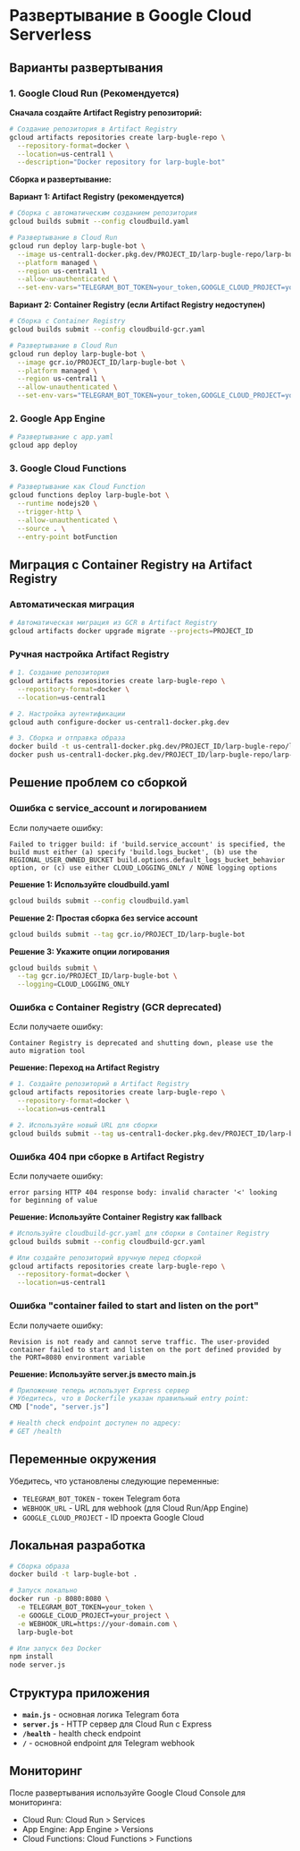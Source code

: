 # Развертывание в Google Cloud Serverless

## Варианты развертывания

### 1. Google Cloud Run (Рекомендуется)

**Сначала создайте Artifact Registry репозиторий:**
```bash
# Создание репозитория в Artifact Registry
gcloud artifacts repositories create larp-bugle-repo \
  --repository-format=docker \
  --location=us-central1 \
  --description="Docker repository for larp-bugle-bot"
```

**Сборка и развертывание:**

**Вариант 1: Artifact Registry (рекомендуется)**
```bash
# Сборка с автоматическим созданием репозитория
gcloud builds submit --config cloudbuild.yaml

# Развертывание в Cloud Run
gcloud run deploy larp-bugle-bot \
  --image us-central1-docker.pkg.dev/PROJECT_ID/larp-bugle-repo/larp-bugle-bot \
  --platform managed \
  --region us-central1 \
  --allow-unauthenticated \
  --set-env-vars="TELEGRAM_BOT_TOKEN=your_token,GOOGLE_CLOUD_PROJECT=your_project"
```

**Вариант 2: Container Registry (если Artifact Registry недоступен)**
```bash
# Сборка с Container Registry
gcloud builds submit --config cloudbuild-gcr.yaml

# Развертывание в Cloud Run
gcloud run deploy larp-bugle-bot \
  --image gcr.io/PROJECT_ID/larp-bugle-bot \
  --platform managed \
  --region us-central1 \
  --allow-unauthenticated \
  --set-env-vars="TELEGRAM_BOT_TOKEN=your_token,GOOGLE_CLOUD_PROJECT=your_project"
```

### 2. Google App Engine

```bash
# Развертывание с app.yaml
gcloud app deploy
```

### 3. Google Cloud Functions

```bash
# Развертывание как Cloud Function
gcloud functions deploy larp-bugle-bot \
  --runtime nodejs20 \
  --trigger-http \
  --allow-unauthenticated \
  --source . \
  --entry-point botFunction
```

## Миграция с Container Registry на Artifact Registry

### Автоматическая миграция
```bash
# Автоматическая миграция из GCR в Artifact Registry
gcloud artifacts docker upgrade migrate --projects=PROJECT_ID
```

### Ручная настройка Artifact Registry
```bash
# 1. Создание репозитория
gcloud artifacts repositories create larp-bugle-repo \
  --repository-format=docker \
  --location=us-central1

# 2. Настройка аутентификации
gcloud auth configure-docker us-central1-docker.pkg.dev

# 3. Сборка и отправка образа
docker build -t us-central1-docker.pkg.dev/PROJECT_ID/larp-bugle-repo/larp-bugle-bot .
docker push us-central1-docker.pkg.dev/PROJECT_ID/larp-bugle-repo/larp-bugle-bot
```

## Решение проблем со сборкой

### Ошибка с service_account и логированием

Если получаете ошибку:
```
Failed to trigger build: if 'build.service_account' is specified, the build must either (a) specify 'build.logs_bucket', (b) use the REGIONAL_USER_OWNED_BUCKET build.options.default_logs_bucket_behavior option, or (c) use either CLOUD_LOGGING_ONLY / NONE logging options
```

**Решение 1: Используйте cloudbuild.yaml**
```bash
gcloud builds submit --config cloudbuild.yaml
```

**Решение 2: Простая сборка без service account**
```bash
gcloud builds submit --tag gcr.io/PROJECT_ID/larp-bugle-bot
```

**Решение 3: Укажите опции логирования**
```bash
gcloud builds submit \
  --tag gcr.io/PROJECT_ID/larp-bugle-bot \
  --logging=CLOUD_LOGGING_ONLY
```

### Ошибка с Container Registry (GCR deprecated)

Если получаете ошибку:
```
Container Registry is deprecated and shutting down, please use the auto migration tool
```

**Решение: Переход на Artifact Registry**
```bash
# 1. Создайте репозиторий в Artifact Registry
gcloud artifacts repositories create larp-bugle-repo \
  --repository-format=docker \
  --location=us-central1

# 2. Используйте новый URL для сборки
gcloud builds submit --tag us-central1-docker.pkg.dev/PROJECT_ID/larp-bugle-repo/larp-bugle-bot
```

### Ошибка 404 при сборке в Artifact Registry

Если получаете ошибку:
```
error parsing HTTP 404 response body: invalid character '<' looking for beginning of value
```

**Решение: Используйте Container Registry как fallback**
```bash
# Используйте cloudbuild-gcr.yaml для сборки в Container Registry
gcloud builds submit --config cloudbuild-gcr.yaml

# Или создайте репозиторий вручную перед сборкой
gcloud artifacts repositories create larp-bugle-repo \
  --repository-format=docker \
  --location=us-central1
```

### Ошибка "container failed to start and listen on the port"

Если получаете ошибку:
```
Revision is not ready and cannot serve traffic. The user-provided container failed to start and listen on the port defined provided by the PORT=8080 environment variable
```

**Решение: Используйте server.js вместо main.js**
```bash
# Приложение теперь использует Express сервер
# Убедитесь, что в Dockerfile указан правильный entry point:
CMD ["node", "server.js"]

# Health check endpoint доступен по адресу:
# GET /health
```

## Переменные окружения

Убедитесь, что установлены следующие переменные:

- `TELEGRAM_BOT_TOKEN` - токен Telegram бота
- `WEBHOOK_URL` - URL для webhook (для Cloud Run/App Engine)
- `GOOGLE_CLOUD_PROJECT` - ID проекта Google Cloud

## Локальная разработка

```bash
# Сборка образа
docker build -t larp-bugle-bot .

# Запуск локально
docker run -p 8080:8080 \
  -e TELEGRAM_BOT_TOKEN=your_token \
  -e GOOGLE_CLOUD_PROJECT=your_project \
  -e WEBHOOK_URL=https://your-domain.com \
  larp-bugle-bot

# Или запуск без Docker
npm install
node server.js
```

## Структура приложения

- **`main.js`** - основная логика Telegram бота
- **`server.js`** - HTTP сервер для Cloud Run с Express
- **`/health`** - health check endpoint
- **`/`** - основной endpoint для Telegram webhook

## Мониторинг

После развертывания используйте Google Cloud Console для мониторинга:
- Cloud Run: Cloud Run > Services
- App Engine: App Engine > Versions
- Cloud Functions: Cloud Functions > Functions
